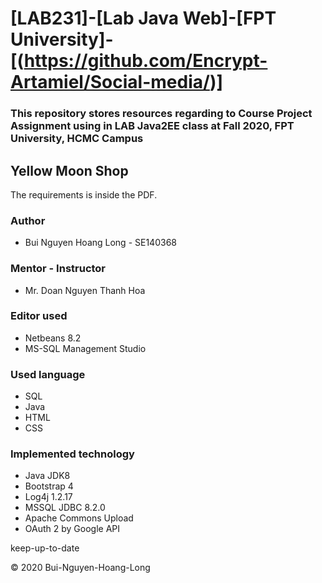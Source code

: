 # [LAB231]-[Lab Java Web]-[FPT University]-[(https://github.com/Encrypt-Artamiel/Social-media/)]
### This repository stores resources regarding to Course Project Assignment using in LAB Java2EE class at Fall 2020, FPT University, HCMC Campus
## Yellow Moon Shop
The requirements is inside the PDF.
### Author 
* Bui Nguyen Hoang Long - SE140368
### Mentor - Instructor
* Mr. Doan Nguyen Thanh Hoa
### Editor used
* Netbeans 8.2
* MS-SQL Management Studio
### Used language
* SQL
* Java
* HTML
* CSS
### Implemented technology
* Java JDK8
* Bootstrap 4
* Log4j 1.2.17
* MSSQL JDBC 8.2.0
* Apache Commons Upload 
* OAuth 2 by Google API

keep-up-to-date 

© 2020 Bui-Nguyen-Hoang-Long 
